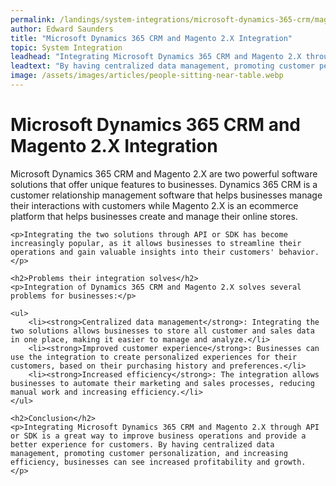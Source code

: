 ```yaml
---
permalink: /landings/system-integrations/microsoft-dynamics-365-crm/magento-2-x
author: Edward Saunders
title: "Microsoft Dynamics 365 CRM and Magento 2.X Integration"
topic: System Integration
leadhead: "Integrating Microsoft Dynamics 365 CRM and Magento 2.X through API or SDK is a great way to improve business operations and provide a better experience for customers"
leadtext: "By having centralized data management, promoting customer personalization, and increasing efficiency, businesses can see increased profitability and growth."
image: /assets/images/articles/people-sitting-near-table.webp
---
```

<div class="arttext">	<h1>Microsoft Dynamics 365 CRM and Magento 2.X Integration</h1>
	<p>Microsoft Dynamics 365 CRM and Magento 2.X are two powerful software solutions that offer unique features to businesses. Dynamics 365 CRM is a customer relationship management software that helps businesses manage their interactions with customers while Magento 2.X is an ecommerce platform that helps businesses create and manage their online stores.</p>
	
	<p>Integrating the two solutions through API or SDK has become increasingly popular, as it allows businesses to streamline their operations and gain valuable insights into their customers' behavior.</p>
	
	<h2>Problems their integration solves</h2>
	<p>Integration of Dynamics 365 CRM and Magento 2.X solves several problems for businesses:</p>

	<ul>
		<li><strong>Centralized data management</strong>: Integrating the two solutions allows businesses to store all customer and sales data in one place, making it easier to manage and analyze.</li>
		<li><strong>Improved customer experience</strong>: Businesses can use the integration to create personalized experiences for their customers, based on their purchasing history and preferences.</li>
		<li><strong>Increased efficiency</strong>: The integration allows businesses to automate their marketing and sales processes, reducing manual work and increasing efficiency.</li>
	</ul>
	
	<h2>Conclusion</h2>
	<p>Integrating Microsoft Dynamics 365 CRM and Magento 2.X through API or SDK is a great way to improve business operations and provide a better experience for customers. By having centralized data management, promoting customer personalization, and increasing efficiency, businesses can see increased profitability and growth. </p>
</div>